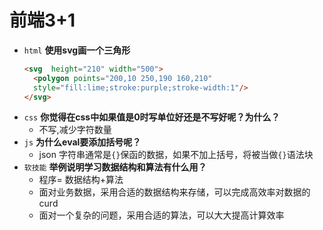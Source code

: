 # 前端3+1
- `html` **使用svg画一个三角形**
  ```html
  <svg  height="210" width="500">
    <polygon points="200,10 250,190 160,210"
    style="fill:lime;stroke:purple;stroke-width:1"/>
  </svg>
  ```
- `css` **你觉得在css中如果值是0时写单位好还是不写好呢？为什么？**
  - 不写,减少字符数量
- `js` **为什么eval要添加括号呢？**
  - json 字符串通常是`{}`保函的数据，如果不加上括号，将被当做`{}`语法块
- `软技能` **举例说明学习数据结构和算法有什么用？**
  - 程序= 数据结构+算法
  - 面对业务数据，采用合适的数据结构来存储，可以完成高效率对数据的curd
  - 面对一个复杂的问题，采用合适的算法，可以大大提高计算效率
  